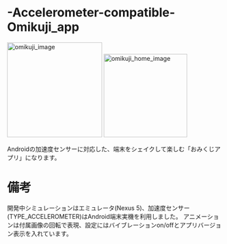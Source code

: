 # -Accelerometer-compatible-Omikuji_app

<img width="222" alt="omikuji_image" src="https://user-images.githubusercontent.com/50135286/78133715-e7e9ec00-7459-11ea-8222-9740ca17d010.PNG">

<img width="195" alt="omikuji_home_image" src="https://user-images.githubusercontent.com/50135286/78161805-f8fa2380-7480-11ea-9235-ecd9a73dfd57.PNG">


Androidの加速度センサーに対応した、端末をシェイクして楽しむ「おみくじアプリ」になります。

# 備考
開発中シミュレーションはエミュレータ(Nexus 5)、加速度センサー(TYPE_ACCELEROMETER)はAndroid端末実機を利用しました。
アニメーションは付属画像の回転で表現、設定にはバイブレーションon/offとアプリバージョン表示を入れています。
